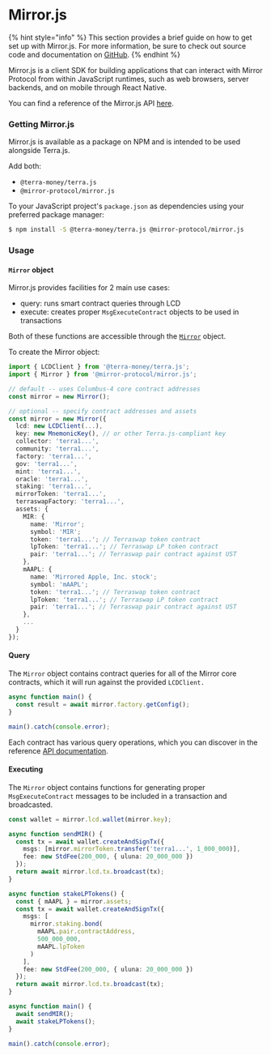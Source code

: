 # Mirror.js

{% hint style="info" %}
This section provides a brief guide on how to get set up with Mirror.js. For more information, be sure to check out source code and documentation on [GitHub](https://github.com/Mirror-Protocol/mirror.js).
{% endhint %}

Mirror.js is a client SDK for building applications that can interact with Mirror Protocol from within JavaScript runtimes, such as web browsers, server backends, and on mobile through React Native.

You can find a reference of the Mirror.js API [here](https://mirror-protocol.github.io/mirror.js/).

### Getting Mirror.js

Mirror.js is available as a package on NPM and is intended to be used alongside Terra.js.

Add both:

* `@terra-money/terra.js`
* `@mirror-protocol/mirror.js`

To your JavaScript project's `package.json` as dependencies using your preferred package manager:

```bash
$ npm install -S @terra-money/terra.js @mirror-protocol/mirror.js
```

### Usage

#### `Mirror` object

Mirror.js provides facilities for 2 main use cases:

* query: runs smart contract queries through LCD
* execute: creates proper `MsgExecuteContract` objects to be used in transactions

Both of these functions are accessible through the [`Mirror`](https://mirror-protocol.github.io/mirror.js/classes/mirror.html) object.

To create the Mirror object:

```typescript
import { LCDClient } from '@terra-money/terra.js';
import { Mirror } from '@mirror-protocol/mirror.js';

// default -- uses Columbus-4 core contract addresses
const mirror = new Mirror();

// optional -- specify contract addresses and assets
const mirror = new Mirror({
  lcd: new LCDClient(...),
  key: new MnemonicKey(), // or other Terra.js-compliant key
  collector: 'terra1...',
  community: 'terra1...',
  factory: 'terra1...',
  gov: 'terra1...',
  mint: 'terra1...',
  oracle: 'terra1...',
  staking: 'terra1...',
  mirrorToken: 'terra1...',
  terraswapFactory: 'terra1...',
  assets: {
    MIR: {
      name: 'Mirror';
      symbol: 'MIR';
      token: 'terra1...'; // Terraswap token contract
      lpToken: 'terra1...'; // Terraswap LP token contract
      pair: 'terra1...'; // Terraswap pair contract against UST
    },
    mAAPL: {
      name: 'Mirrored Apple, Inc. stock';
      symbol: 'mAAPL';
      token: 'terra1...'; // Terraswap token contract
      lpToken: 'terra1...'; // Terraswap LP token contract
      pair: 'terra1...'; // Terraswap pair contract against UST
    },
    ...
  }
});
```

#### Query

The `Mirror` object contains contract queries for all of the Mirror core contracts, which it will run against the provided `LCDClient.`

```typescript
async function main() {
  const result = await mirror.factory.getConfig();
}

main().catch(console.error);
```

Each contract has various query operations, which you can discover in the reference [API documentation](https://mirror-protocol.github.io/mirror.js/).

#### Executing

The `Mirror` object contains functions for generating proper `MsgExecuteContract` messages to be included in a transaction and broadcasted.

```typescript
const wallet = mirror.lcd.wallet(mirror.key);

async function sendMIR() {
  const tx = await wallet.createAndSignTx({
    msgs: [mirror.mirrorToken.transfer('terra1...', 1_000_000)],
    fee: new StdFee(200_000, { uluna: 20_000_000 })
  });
  return await mirror.lcd.tx.broadcast(tx);
}

async function stakeLPTokens() {
  const { mAAPL } = mirror.assets;
  const tx = await wallet.createAndSignTx({
    msgs: [
      mirror.staking.bond(
        mAAPL.pair.contractAddress,
        500_000_000,
        mAAPL.lpToken
      )
    ],
    fee: new StdFee(200_000, { uluna: 20_000_000 })
  });
  return await mirror.lcd.tx.broadcast(tx);
}

async function main() {
  await sendMIR();
  await stakeLPTokens();
}

main().catch(console.error);
```


